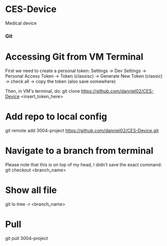 # CES-Device

Medical device


### Git


# Accessing Git from VM Terminal
First we need to create a personal token:
Settings -> Dev Settings -> Personal Access Token -> Token (classisc) -> Generate New Token (classic) -> check all -> copy the token (also save somewhere)

Then, in VM's terminal, do:
git clone https://github.com/danniel02/CES-Device <insert_token_here>


# Add repo to local config
git remote add 3004-project https://github.com/danniel02/CES-Device.git

# Navigate to a branch from terminal
Please note that this is on top of my head, I didn't save the exact command:
git checkout <branch_name> 

# Show all file
git ls-tree -r <branch_name>

# Pull 
git pull 3004-project
